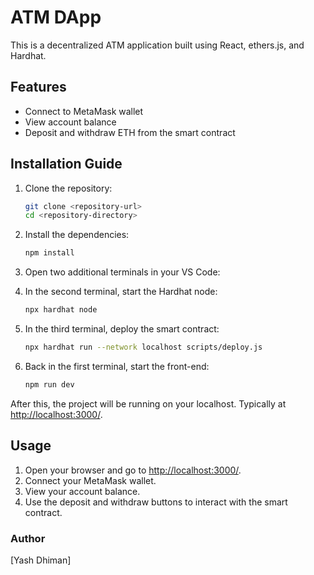 # ATM DApp

This is a decentralized ATM application built using React, ethers.js, and Hardhat.

## Features
- Connect to MetaMask wallet
- View account balance
- Deposit and withdraw ETH from the smart contract

## Installation Guide

1. Clone the repository:
   ```sh
   git clone <repository-url>
   cd <repository-directory>
   ```

2. Install the dependencies:
   ```sh
   npm install
   ```

3. Open two additional terminals in your VS Code:

4. In the second terminal, start the Hardhat node:
   ```sh
   npx hardhat node
   ```

5. In the third terminal, deploy the smart contract:
   ```sh
   npx hardhat run --network localhost scripts/deploy.js
   ```

6. Back in the first terminal, start the front-end:
   ```sh
   npm run dev
   ```

After this, the project will be running on your localhost. Typically at [http://localhost:3000/](http://localhost:3000/).

## Usage

1. Open your browser and go to [http://localhost:3000/](http://localhost:3000/).
2. Connect your MetaMask wallet.
3. View your account balance.
4. Use the deposit and withdraw buttons to interact with the smart contract.


### Author

[Yash Dhiman]

